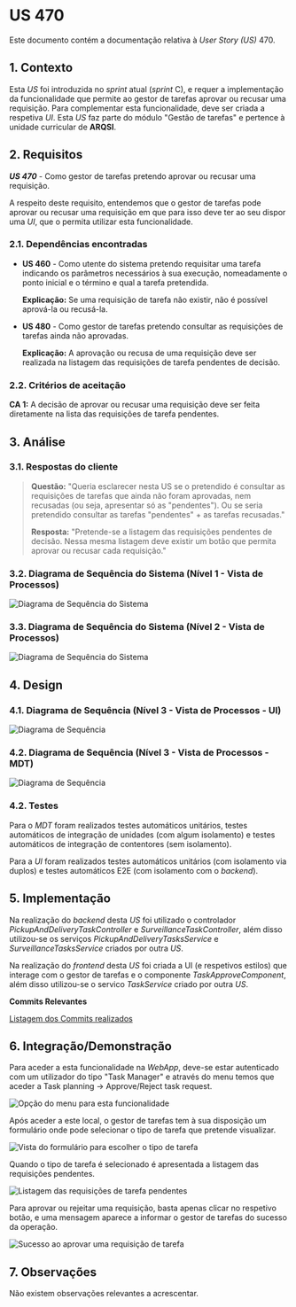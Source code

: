 # US 470

Este documento contém a documentação relativa à *User Story (US)* 470.

## 1. Contexto

Esta *US* foi introduzida no *sprint* atual (*sprint* C), e requer a implementação da funcionalidade que permite ao gestor 
de tarefas aprovar ou recusar uma requisição. Para complementar esta funcionalidade, deve ser criada a respetiva *UI*.
Esta *US* faz parte do módulo "Gestão de tarefas" e pertence à unidade curricular de **ARQSI**.

## 2. Requisitos

***US 470*** - Como gestor de tarefas pretendo aprovar ou recusar uma requisição.

A respeito deste requisito, entendemos que o gestor de tarefas pode aprovar ou recusar uma requisição em que para isso 
deve ter ao seu dispor uma *UI*, que o permita utilizar esta funcionalidade.

### 2.1. Dependências encontradas

- **US 460** - Como utente do sistema pretendo requisitar uma tarefa indicando os parâmetros necessários à sua execução, 
nomeadamente o ponto inicial e o término e qual a tarefa pretendida.

  **Explicação:** Se uma requisição de tarefa não existir, não é possível aprová-la ou recusá-la.


- **US 480** - Como gestor de tarefas pretendo consultar as requisições de tarefas ainda não aprovadas.

  **Explicação:** A aprovação ou recusa de uma requisição deve ser realizada na listagem das requisições de tarefa pendentes 
de decisão.
    
### 2.2. Critérios de aceitação

**CA 1:** A decisão de aprovar ou recusar uma requisição deve ser feita diretamente na lista das requisições de tarefa pendentes.

## 3. Análise

### 3.1. Respostas do cliente

>**Questão:** "Queria esclarecer nesta US se o pretendido é consultar as requisições de tarefas que ainda não foram aprovadas, 
> nem recusadas (ou seja, apresentar só as "pendentes"). Ou se seria pretendido consultar as tarefas "pendentes" + as tarefas recusadas."
>
>**Resposta:** "Pretende-se a listagem das requisições pendentes de decisão. Nessa mesma listagem deve existir um botão 
> que permita aprovar ou recusar cada requisição."

### 3.2. Diagrama de Sequência do Sistema (Nível 1 - Vista de Processos)

![Diagrama de Sequência do Sistema](IMG/system-sequence-diagram-level-1.svg)

### 3.3. Diagrama de Sequência do Sistema (Nível 2 - Vista de Processos)

![Diagrama de Sequência do Sistema](IMG/system-sequence-diagram-level-2.svg)

## 4. Design

### 4.1. Diagrama de Sequência (Nível 3 - Vista de Processos - UI)

![Diagrama de Sequência](IMG/sequence-diagram-UI-level-3.svg)

### 4.2. Diagrama de Sequência (Nível 3 - Vista de Processos - MDT)

![Diagrama de Sequência](IMG/sequence-diagram-MDT-level-3.svg)

### 4.2. Testes

Para o *MDT* foram realizados testes automáticos unitários, testes automáticos de integração de unidades (com algum isolamento) e
testes automáticos de integração de contentores (sem isolamento).

Para a *UI* foram realizados testes automáticos unitários (com isolamento via duplos) e testes automáticos E2E (com isolamento 
com o *backend*).

## 5. Implementação

Na realização do *backend* desta *US* foi utilizado o controlador *PickupAndDeliveryTaskController* e *SurveillanceTaskController*, 
além disso utilizou-se os serviços *PickupAndDeliveryTasksService* e *SurveillanceTasksService* criados por outra *US*.

Na realização do *frontend* desta *US* foi criada a UI (e respetivos estilos) que interage com o gestor de tarefas e o componente *TaskApproveComponent*,
além disso utilizou-se o servico *TaskService* criado por outra *US*.

**Commits Relevantes**

[Listagem dos Commits realizados](https://1191296gg.atlassian.net/browse/S50-77)

## 6. Integração/Demonstração

Para aceder a esta funcionalidade na *WebApp*, deve-se estar autenticado com um utilizador do tipo "Task Manager" e através
do menu temos que aceder a Task planning -> Approve/Reject task request.

![Opção do menu para esta funcionalidade](IMG/menu_option.png)

Após aceder a este local, o gestor de tarefas tem à sua disposição um formulário onde pode selecionar o tipo de tarefa 
que pretende visualizar.

![Vista do formulário para escolher o tipo de tarefa](IMG/initial_view.png)

Quando o tipo de tarefa é selecionado é apresentada a listagem das requisições pendentes.

![Listagem das requisições de tarefa pendentes](IMG/task_list.png)

Para aprovar ou rejeitar uma requisição, basta apenas clicar no respetivo botão, e uma mensagem aparece a informar o gestor 
de tarefas do sucesso da operação.

![Sucesso ao aprovar uma requisição de tarefa](IMG/successful_approve.png)

## 7. Observações

Não existem observações relevantes a acrescentar.